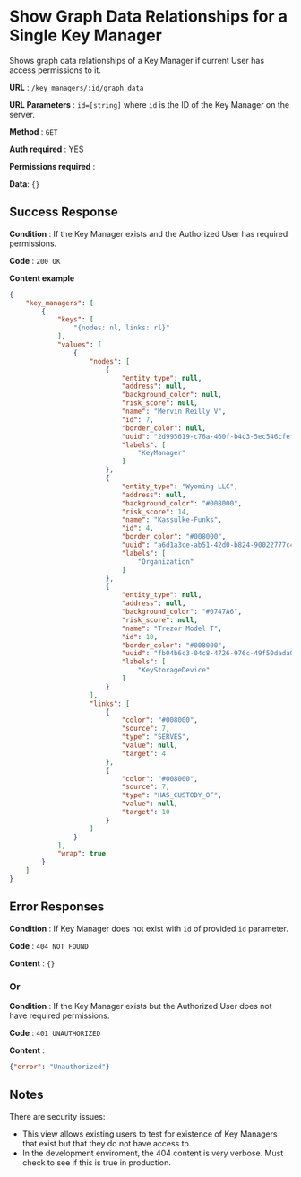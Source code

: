 # Show Graph Data Relationships for a Single Key Manager

Shows graph data relationships of a Key Manager if current User has access permissions to it.

**URL** : `/key_managers/:id/graph_data`

**URL Parameters** : `id=[string]` where `id` is the ID of the Key Manager on the
server.

**Method** : `GET`

**Auth required** : YES

**Permissions required** :

**Data**: `{}`

## Success Response

**Condition** : If the Key Manager exists and the Authorized User has required permissions.

**Code** : `200 OK`

**Content example**

```json
{
    "key_managers": [
        {
            "keys": [
                "{nodes: nl, links: rl}"
            ],
            "values": [
                {
                    "nodes": [
                        {
                            "entity_type": null,
                            "address": null,
                            "background_color": null,
                            "risk_score": null,
                            "name": "Mervin Reilly V",
                            "id": 7,
                            "border_color": null,
                            "uuid": "2d995619-c76a-460f-b4c3-5ec546cfef44",
                            "labels": [
                                "KeyManager"
                            ]
                        },
                        {
                            "entity_type": "Wyoming LLC",
                            "address": null,
                            "background_color": "#008000",
                            "risk_score": 14,
                            "name": "Kassulke-Funks",
                            "id": 4,
                            "border_color": "#008000",
                            "uuid": "a6d1a3ce-ab51-42d0-b824-90022777c4ad",
                            "labels": [
                                "Organization"
                            ]
                        },
                        {
                            "entity_type": null,
                            "address": null,
                            "background_color": "#0747A6",
                            "risk_score": null,
                            "name": "Trezor Model T",
                            "id": 10,
                            "border_color": "#008000",
                            "uuid": "fb04b6c3-04c8-4726-976c-49f50dada0fb",
                            "labels": [
                                "KeyStorageDevice"
                            ]
                        }
                    ],
                    "links": [
                        {
                            "color": "#008000",
                            "source": 7,
                            "type": "SERVES",
                            "value": null,
                            "target": 4
                        },
                        {
                            "color": "#008000",
                            "source": 7,
                            "type": "HAS_CUSTODY_OF",
                            "value": null,
                            "target": 10
                        }
                    ]
                }
            ],
            "wrap": true
        }
    ]
}
```

## Error Responses

**Condition** : If Key Manager does not exist with `id` of provided `id` parameter.

**Code** : `404 NOT FOUND`

**Content** : `{}`


### Or

**Condition** : If the Key Manager exists but the Authorized User does not have required
permissions.

**Code** : `401 UNAUTHORIZED`

**Content** :

```json
{"error": "Unauthorized"}
```

## Notes

There are security issues:

* This view allows existing users to test for existence of Key Managers that exist
    but that they do not have access to.
* In the development enviroment, the 404 content is very verbose. Must check to see  if this is true in production.
